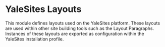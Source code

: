 # YaleSites Layouts

This module defines layouts used on the YaleSites platform. These layouts are used within other site building tools such as the Layout Paragraphs. Instances of these layouts are exported as configuration within the YaleSites installation profile.
